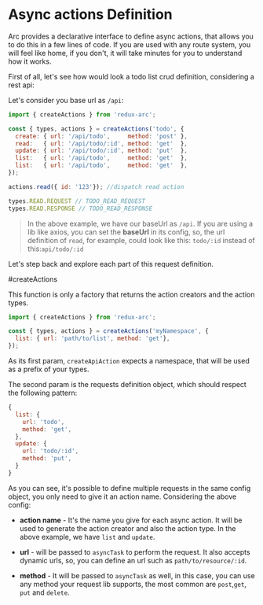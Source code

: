 # Async actions Definition

Arc provides a declarative interface to define async actions, that allows you to do this in a few lines of code. If you are used with any route system, you will feel like home, if you don't, it will take minutes for you to understand how it works.

First of all, let's see how would look a todo list crud definition, considering a rest api:

Let's consider you base url as `/api`:

```js
import { createActions } from 'redux-arc';

const { types, actions } = createActions('todo', {
  create: { url: '/api/todo',     method: 'post' },
  read:   { url: '/api/todo/:id', method: 'get'  },
  update: { url: '/api/todo/:id', method: 'put'  },
  list:   { url: '/api/todo',     method: 'get'  },
  list:   { url: '/api/todo',     method: 'get'  },
});

actions.read({ id: '123'}); //dispatch read action

types.READ.REQUEST // TODO_READ_REQUEST
types.READ.RESPONSE // TODO_READ_RESPONSE

```

> In the above example, we have our baseUrl as `/api`. If you are using a lib like axios, you can set the **baseUrl** in its config, so, the url definition of `read`, for example, could look like this: `todo/:id` instead of this:`api/todo/:id`

Let's step back and explore each part of this request definition.

#createActions

This function is only a factory that returns the action creators and the action types.

```js
import { createActions } from 'redux-arc';

const { types, actions } = createActions('myNamespace', {
  list: { url: 'path/to/list', method: 'get'},
});
```

As its first param, `createApiAction` expects a namespace, that will be used as a prefix of your types.

The second param is the requests definition object, which should respect the following pattern:

```js
{
  list: {
    url: 'todo',
    method: 'get',
  },
  update: {
    url: 'todo/:id',
    method: 'put',
  }
}
```

As you can see, it's possible to define multiple requests in the same config object, you only need to give it an action name. Considering the above config:

 - **action name** - It's the name you give for each async action. It will be used to generate the action creator and also the action type. In the above example, we have `list` and `update`.

 - **url** - will be passed to `asyncTask` to perform the request. It also accepts dynamic urls, so, you can define an url such as `path/to/resource/:id`.

 - **method** - It will be passed to `asyncTask` as well, in this case, you can use any method your request lib supports, the most common are `post`,`get`, `put` and `delete`.


